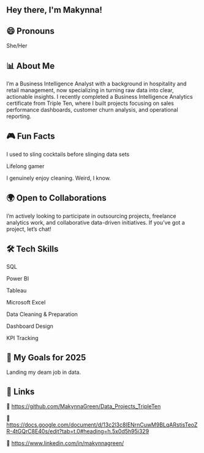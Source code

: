 ## Hey there, I'm Makynna!

😄 Pronouns
-
She/Her

📊 About Me
-
I’m a Business Intelligence Analyst with a background in hospitality and retail management, now specializing in turning raw data into clear, actionable insights. I recently completed a Business Intelligence Analytics certificate from Triple Ten, where I built projects focusing on sales performance dashboards, customer churn analysis, and operational reporting.

🎮 Fun Facts
-
I used to sling cocktails before slinging data sets

Lifelong gamer

I genuinely enjoy cleaning. Weird, I know.


🌍 Open to Collaborations
-
I’m actively looking to participate in outsourcing projects, freelance analytics work, and collaborative data-driven initiatives. If you’ve got a project, let’s chat!

🛠️ Tech Skills
-
SQL

Power BI

Tableau

Microsoft Excel

Data Cleaning & Preparation

Dashboard Design

KPI Tracking

🎯 My Goals for 2025
-
Landing my deam job in data.

📎 Links
-
📂 https://github.com/MakynnaGreen/Data_Projects_TripleTen

📄 https://docs.google.com/document/d/13c2l3c8IENrnCuwM9BLqARstisTeoZR-4tGQrC8E40s/edit?tab=t.0#heading=h.5x0d5h95i329

💼 https://www.linkedin.com/in/makynnagreen/
